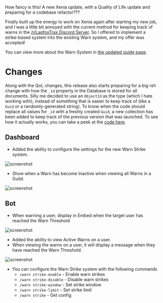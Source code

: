 How fancy is this! A new Xenia update, *with* a Quality of Life update and preparing for a codebase refactor???

Finally built up the energy to work on Xenia again after starting my new job, and I was a little bit annoyed with the current method for keeping track of warns in the [/r/LapfoxTrax Discord Server](https://discord.gg/lapfox). So I offered to implement a strike-based system into the existing Warn system, and my offer was accepted!

You can view more about the Warn System in [the updated guide page](/guide/about_warns).

# Changes

Along with the QoL changes, this release also starts preparing for a big-ish change with how the `_id` property in the Database is stored for all documents. Silly me decided to use an `ObjectId` as the type (which I hate working with), instead of something that is easier to keep track of (like a `Guid` or a randomly-generated string). To know when the code should replace all values for `_id` with a freshly created `Guid`, a new collection has been added to keep track of the previous version that was launched. To see how it actually works, you can take a peek at the [code here](https://github.com/ktwrd/XeniaBot/blob/4f990d028fd3d0ce6d885a559f37f1f496ffa180/XeniaBot.Data/Services/XeniaVersionService.cs).

## Dashboard
- Added the ability to configure the settings for the new Warn Strike system.

![screenshot](https://res.kate.pet/upload/43bb80ff3c20/firefox_kDhE91SwfU.png)

- Show when a Warn has become Inactive when viewing all Warns in a Guild.

![screenshot](https://res.kate.pet/upload/25d44f40b69b/firefox_7niB1S9ERi.png)

## Bot
- When warning a user, display in Embed when the target user has reached the Warn Threshold

![screenshot](https://res.kate.pet/upload/a4ec58467e56/Discord_0GV1YtiZrM.png)

- Added the ability to view Active Warns on a user.
- When viewing the warns on a user, it will display a message when they have reached the Warn Threshold.

![screenshot](https://res.kate.pet/upload/d3b2a0dea500/Discord_x0w4DDXdwB.png)

- You can configure the Warn Strike system with the following commands
    * `/warn strike-enable` - Enable warn strikes
    * `/warn strike-disable` - Disable warn strikes
    * `/warn strike-window` - Set strike window
    * `/warn strike-limit` - Set strike limit
    * `/warn strike` - Get config
